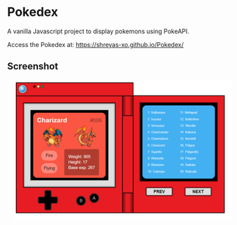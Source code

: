 # Pokedex
A vanilla Javascript project to display pokemons using PokeAPI.  

Access the Pokedex at: https://shreyas-xo.github.io/Pokedex/

## Screenshot

<img src="Screenshot.png" alt="pokedex" style="margin-left: 15px;" />
